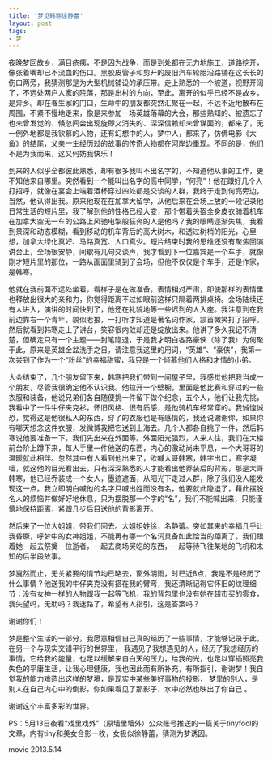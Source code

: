 ```yaml
---
title: '梦见韩寒徐静蕾'
layout: post
tags:
- 梦
---
```

夜晚梦回故乡，满目疮痍，不是因为战争，而是到处都在无力地施工，道路挖开，像张着嘴却已不流血的伤口。黑胶皮管子和剪开的废旧汽车轮胎沿路铺在这长长的伤口两旁，我猜测那是为大型机械铺设的承压带。走上熟悉的一个坡道，视野开阔了，不远处两户人家的院落，那是出村的方向，至此，离开的似乎已经不是故乡，是异乡。却在春生家的门口，生命中的朋友都突然汇聚在一起，不远不近地散布在周围，不紧不慢地走来，像是来参加一场英雄落幕的大会，那些熟知的、被遗忘了也未曾发觉的、倏忽间会出现旋即又消失的、深深信赖却未曾谋面的，都来了，无一例外地都是我钦慕的人物，还有幻想中的人，梦中人，都来了，仿佛电影《大鱼》的结尾，父亲一生经历过的故事的传奇人物都在河岸边重现。不同的是，他们不是为我而来，这又何妨我快乐！

到来的人似乎全都彼此熟悉，却有很多我叫不出名字的，不知道他从事的工作，更不知他来自哪里。突然看到一个能叫出名字的高中同学，“何亮”！他在跟好几个人打招呼，就像在宴会上端着酒杯穿过四处都是交谈的人群，我终于走到何亮旁边，当然，他认得出我。原来他现在在加拿大留学，从他后来在会场上放的一段记录他日常生活的短片里，我了解到他的性格已经大变，那个带着头盔全身皮衣骑着机车在加拿大空无一车的公路上风驰电掣般狂奔的人是他吗？我的眼睛逐渐失焦，我看到景深和动态模糊，看到移动的机车背后的高大树木，和透过树梢的阳光，心里想，加拿大绿化真好、马路真宽、人口真少。短片结束时我的思维还没有聚焦回演讲台上，全场很安静，间歇有几句交谈声，我才看到下一位嘉宾是一个车手，就像刚才短片里的那位，一路从画面里骑到了会场，但他不仅仅是个车手，还是作家，是韩寒。

他就在我前面不远处坐着，看样子是在做准备，表情相对严肃，即使那样的表情里也释放出很大的亲和力，你觉得距离不过如眼前这样只隔着两排桌椅。会场陆续还有人进入，演讲的时间快到了，他还在礼貌地等一些迟到的人入座。我注意到在我前边靠右一个青年，貌似老狼，一打听才知道是著名词作家，颔首微笑打了招呼。然后就看到韩寒走上了讲台，笑容很内敛却还是绽放出来。他讲了多久我记不清楚，但确定只有一个主题——封笔隐退，于是我才明白各路豪侠（除了我）为何聚于此，原来是英雄金盆洗手之日，请注意我这里的用词，“英雄”、“豪侠”，我第一次尝到了作为一个“粉丝”的幸福甜蜜，我只是一个倾慕他们人格和才情的小弟。

 大会结束了，几个朋友留下来，韩寒把我们带到一间屋子里，我感觉他把我当成一个朋友，尽管我很确定他不认识我。他拉开一个壁橱，里面是他比赛和穿过的一些衣服和装备，他说兄弟们各自随便挑一件留下做个纪念，五个人，他们让我先挑，我看中了一件牛仔夹克衫，怀旧风格、很有质感，是他骑机车经常穿的。我诚惶诚恐，觉得这是他很私人的东西，穿了的衣服也是有感情的，我还说谢谢你，如果你有哪天想念这件衣服，发微博我把它送到上海去。几个人都各自挑了一件，然后韩寒说他要准备一下，我们先出来在外面等。外面阳光强烈，人来人往，我们在大楼前台阶上蹲下来，每人手里一件他送的东西，内心的激动尚未平息，一个大哥哥的温暖就此相伴。忽然其中有人看到他出来了，欲喊大哥韩寒，韩字出口，寒字凝噎，就这他的目光看出去，只有深深熟悉的人才能看出他乔装后的背影，那是大哥韩寒，他已经乔装成一个女人，墨迹遮面，从阳光下走过人群，除了我们没人能发现这一点。我立即明白喊他的名字只喊出姓而没有名，他要就此隐退了，藉此摆脱名人的烦恼并做好好地休息，只为摆脱那一个字的“名”，我们不能喊出来，只能谨慎地保持距离，紧跟几步后目送他的背影离开。

 然后来了一位大姐姐，带我们回去。大姐姐姓徐，名静蕾。突如其来的幸福几乎让我昏蹶，呼梦中的女神姐姐，不能再有哪一个名词具备如此恰当的距离了。我们跟着她一起去祭奠一位逝者，一起去商场买吃的东西，一起等待飞往某地的飞机和未知的后半段故事。

梦戛然而止，无关紧要的情节均已略去，窗外阴雨，时已近8点，我是不是经历了什么事情？他送我的牛仔夹克没有搭在我的臂弯，我还清晰记得它怀旧的纹理细节；没有女神一样的人物跟我一起等飞机，我的背包里也没有她在超市买的零食，我失望吗，无助吗？我迷路了，希望有人指引，这是答案吗？

谢谢你们！

梦是整个生活的一部分，我愿意相信自己真的经历了一些事情，才能够记录于此，在另一个与现实交错平行的世界里， 我遇见了我想遇见的人，经历了我想经历的事情，它给我的能量，也足以缓解来自白天的压力，给我的光，也足以穿插照亮我失色的平庸生活，让我心理健康，我也因此而有所补充，有所指引，谢谢梦！我自觉我的能力难造出这样的梦境，是现实中某些美好事物的投影， 梦里的别人，是别人在自己内心中的倒影，你如果看见了那影子，水中必然也映出了你自己 。

 谢谢这个丰富多彩的世界。

PS：5月13日夜看“戏里戏外”（原墙里墙外）公众账号推送的一篇关于tinyfool的文章，内有tiny和美女合影一枚，女极似徐静蕾，猜测为梦诱因。

movie 2013.5.14
